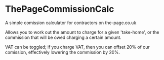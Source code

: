 # ThePageCommissionCalc

A simple comission calculator for contractors on the-page.co.uk

Allows you to work out the amount to charge for a given 'take-home', or the commission that will be owed charging a certain amount.

VAT can be toggled; if you charge VAT, then you can offset 20% of our comission, effectively lowering the commission by 20%.

